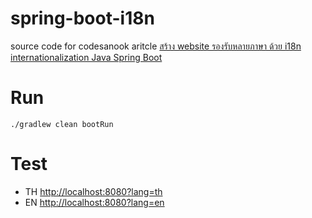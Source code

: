 spring-boot-i18n
================

source code for codesanook aritcle
[สร้าง website รองรับหลายภาษา ด้วย i18n internationalization Java Spring Boot](http://codesanook.com/post/details/crate-website-that-supports-multiple-languages-with-i18n-internationalization-java-spring-boot/48)

# Run
```
./gradlew clean bootRun
```

# Test
 * TH [http://localhost:8080?lang=th](http://localhost:8080?lang=th)
 * EN [http://localhost:8080?lang=en](http://localhost:8080?lang=en)
 